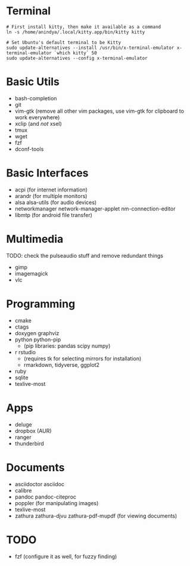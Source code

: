 # Terminal

```
# First install kitty, then make it available as a command
ln -s /home/anindya/.local/kitty.app/bin/kitty kitty

# Set Ubuntu's default terminal to be Kitty
sudo update-alternatives --install /usr/bin/x-terminal-emulator x-terminal-emulator `which kitty` 50
sudo update-alternatives --config x-terminal-emulator
```

# Basic Utils

* bash-completion
* git
* vim-gtk (remove all other vim packages, use vim-gtk for clipboard to work
  everywhere)
* xclip (and *not* xsel)
* tmux
* wget
* fzf
* dconf-tools

# Basic Interfaces

* acpi (for internet information)
* arandr (for multiple monitors)
* alsa alsa-utils (for audio devices)
* networkmanager network-manager-applet nm-connection-editor
* libmtp (for android file transfer)

# Multimedia
TODO: check the pulseaudio stuff and remove redundant things

* gimp
* imagemagick
* vlc

# Programming

* cmake
* ctags
* doxygen graphviz
* python python-pip
    + (pip libraries: pandas scipy numpy)
* r rstudio
    - (requires tk for selecting mirrors for installation)
    - rmarkdown, tidyverse, ggplot2
* ruby
* sqlite
* texlive-most

# Apps

* deluge
* dropbox (AUR)
* ranger
* thunderbird

# Documents

* asciidoctor asciidoc
* calibre
* pandoc pandoc-citeproc
* poppler (for manipulating images)
* texlive-most
* zathura zathura-djvu zathura-pdf-mupdf (for viewing documents)

# TODO

* fzf (configure it as well, for fuzzy finding)
